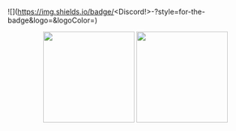 ![<Discord>](https://img.shields.io/badge/<Discord!>-<Buton rengi>?style=for-the-badge&logo=<Discord>&logoColor=<Blue>)

<p align="center">
      <img height="180em" src="https://github-readme-stats.vercel.app/api?username=JrdDeveloper&theme=TEMA-İSMİ&show_icons=true&count_private=true)"/>
      <img height="180em" src="https://github-readme-stats-eight-theta.vercel.app/api/top-langs/?username=JrdDeveloper&layout=compact&langs_count=8&theme=TEMA-İSMİ"/>
</p>
